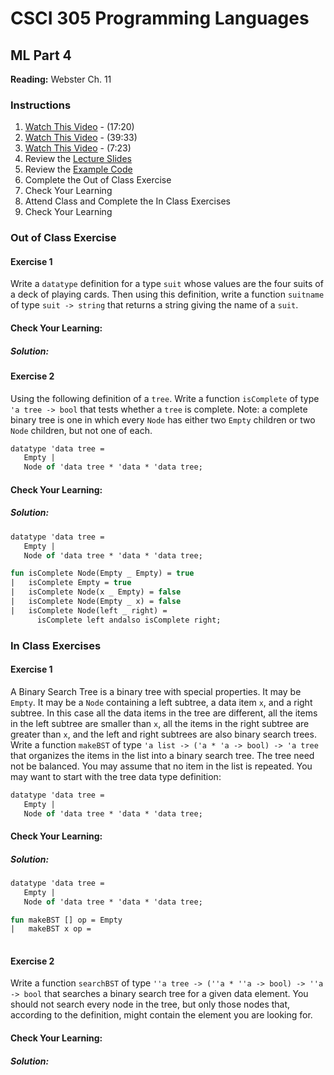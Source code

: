 # CSCI 305 Programming Languages

## ML Part 4

**Reading:** Webster Ch. 11

### Instructions
1. [Watch This Video](https://youtu.be/r-BGR8uxHnE) - (17:20)
2. [Watch This Video](https://youtu.be/COcI32UdYJs) - (39:33)
3. [Watch This Video](https://youtu.be/fwmMFkBREgY) - (7:23)
4. Review the [Lecture Slides](slides/Lecture22.pdf)
5. Review the [Example Code](https://github.com/CSCI305/csci305-ml-examples/blob/master/ml4.sml)
6. Complete the Out of Class Exercise
7. Check Your Learning
8. Attend Class and Complete the In Class Exercises
9. Check Your Learning

### Out of Class Exercise
#### Exercise 1
Write a `datatype` definition for a type `suit` whose values are the four suits of a deck of playing cards. Then using this definition, write a function `suitname` of type `suit -> string` that returns a string giving the name of a `suit`.

#### Check Your Learning:

##### Solution:

#### Exercise 2
Using the following definition of a `tree`. Write a function `isComplete` of type `'a tree -> bool` that tests whether a `tree` is complete. Note: a complete binary tree is one in which every `Node` has either two `Empty` children or two `Node` children, but not one of each.

```ml
datatype 'data tree =
   Empty |
   Node of 'data tree * 'data * 'data tree;
```

#### Check Your Learning:

##### Solution:
```ml
datatype 'data tree =
   Empty |
   Node of 'data tree * 'data * 'data tree;

fun isComplete Node(Empty _ Empty) = true
|   isComplete Empty = true
|   isComplete Node(x _ Empty) = false
|   isComplete Node(Empty _ x) = false
|   isComplete Node(left _ right) =
      isComplete left andalso isComplete right;
```

### In Class Exercises

#### Exercise 1
A Binary Search Tree is a binary tree with special properties. It may be `Empty`. It may be a `Node` containing a left subtree, a data item `x`, and a right subtree. In this case all the data items in the tree are different, all the items in the left subtree are smaller than `x`, all the items in the right subtree are greater than `x`, and the left and right subtrees are also binary search trees. Write a function `makeBST` of type `'a list -> ('a * 'a -> bool) -> 'a tree` that organizes the items in the list into a binary search tree. The tree need not be balanced. You may assume that no item in the list is repeated. You may want to start with the tree data type definition:

```ml
datatype 'data tree =
   Empty |
   Node of 'data tree * 'data * 'data tree;
```

#### Check Your Learning:

##### Solution:
```ml
datatype 'data tree =
   Empty |
   Node of 'data tree * 'data * 'data tree;

fun makeBST [] op = Empty
|   makeBST x op =
      

```

#### Exercise 2
Write a function `searchBST` of type `''a tree -> (''a * ''a -> bool) -> ''a -> bool` that searches a binary search tree for a given data element. You should not search every node in the tree, but only those nodes that, according to the definition, might contain the element you are looking for.

#### Check Your Learning:

##### Solution:
